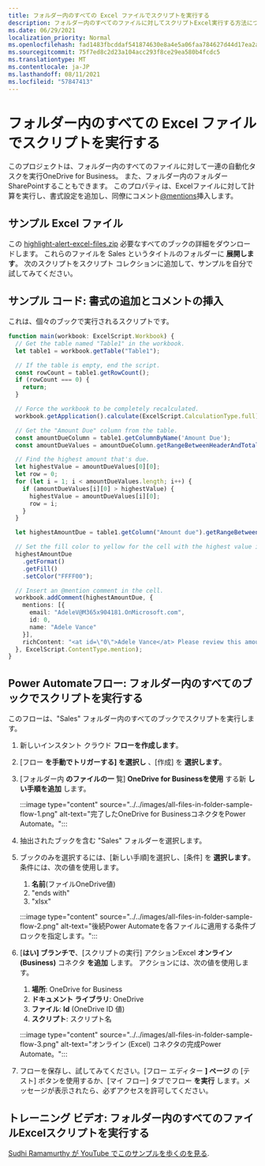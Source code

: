 ```yaml
---
title: フォルダー内のすべての Excel ファイルでスクリプトを実行する
description: フォルダー内のすべてのファイルに対してスクリプトExcel実行する方法について説明OneDrive for Business。
ms.date: 06/29/2021
localization_priority: Normal
ms.openlocfilehash: fad1483fbcddaf541874630e8a4e5a06faa784627d44d17ea2ab7ca0af1550a4
ms.sourcegitcommit: 75f7ed8c2d23a104acc293f8ce29ea580b4fcdc5
ms.translationtype: MT
ms.contentlocale: ja-JP
ms.lasthandoff: 08/11/2021
ms.locfileid: "57847413"
---
```

# <a name="run-a-script-on-all-excel-files-in-a-folder"></a>フォルダー内のすべての Excel ファイルでスクリプトを実行する

このプロジェクトは、フォルダー内のすべてのファイルに対して一連の自動化タスクを実行OneDrive for Business。 また、フォルダー内のフォルダー SharePointすることもできます。
このプロパティは、Excelファイルに対して計算を実行し、書式設定を追加し、同僚にコメント[@mentions](https://support.microsoft.com/office/90701709-5dc1-41c7-aa48-b01d4a46e8c7)挿入します。

## <a name="sample-excel-files"></a>サンプル Excel ファイル

この <a href="https://github.com/OfficeDev/office-scripts-docs/blob/master/docs/resources/samples/highlight-alert-excel-files.zip?raw=true">highlight-alert-excel-files.zip</a> 必要なすべてのブックの詳細をダウンロードします。 これらのファイルを Sales というタイトルのフォルダーに **展開します**。 次のスクリプトをスクリプト コレクションに追加して、サンプルを自分で試してみてください。

## <a name="sample-code-add-formatting-and-insert-comment"></a>サンプル コード: 書式の追加とコメントの挿入

これは、個々のブックで実行されるスクリプトです。

```TypeScript
function main(workbook: ExcelScript.Workbook) {
  // Get the table named "Table1" in the workbook.
  let table1 = workbook.getTable("Table1");

  // If the table is empty, end the script.
  const rowCount = table1.getRowCount();
  if (rowCount === 0) {
    return;
  }

  // Force the workbook to be completely recalculated.
  workbook.getApplication().calculate(ExcelScript.CalculationType.full);

  // Get the "Amount Due" column from the table.
  const amountDueColumn = table1.getColumnByName('Amount Due');
  const amountDueValues = amountDueColumn.getRangeBetweenHeaderAndTotal().getValues();

  // Find the highest amount that's due.
  let highestValue = amountDueValues[0][0];
  let row = 0;
  for (let i = 1; i < amountDueValues.length; i++) {
    if (amountDueValues[i][0] > highestValue) {
      highestValue = amountDueValues[i][0];
      row = i;
    }
  }

  let highestAmountDue = table1.getColumn("Amount due").getRangeBetweenHeaderAndTotal().getRow(row);

  // Set the fill color to yellow for the cell with the highest value in the "Amount Due" column.
  highestAmountDue
    .getFormat()
    .getFill()
    .setColor("FFFF00");

  // Insert an @mention comment in the cell.
  workbook.addComment(highestAmountDue, {
    mentions: [{
      email: "AdeleV@M365x904181.OnMicrosoft.com",
      id: 0,
      name: "Adele Vance"
    }],
    richContent: "<at id=\"0\">Adele Vance</at> Please review this amount"
  }, ExcelScript.ContentType.mention);
}
```

## <a name="power-automate-flow-run-the-script-on-every-workbook-in-the-folder"></a>Power Automateフロー: フォルダー内のすべてのブックでスクリプトを実行する

このフローは、"Sales" フォルダー内のすべてのブックでスクリプトを実行します。

1. 新しいインスタント クラウド **フローを作成します**。
1. [フロー **を手動でトリガーする] を選択し** 、[作成] を **選択します**。
1. [フォルダー内 **のファイルの一** 覧] **OneDrive for Businessを使用** する新 **しい手順を追加** します。

    :::image type="content" source="../../images/all-files-in-folder-sample-flow-1.png" alt-text="完了したOneDrive for BusinessコネクタをPower Automate。":::
1. 抽出されたブックを含む "Sales" フォルダーを選択します。
1. ブックのみを選択するには、[新しい手順]を選択し、[条件] を **選択します**。 条件には、次の値を使用します。
    1. **名前**(ファイルOneDrive値)
    1. "ends with"
    1. "xlsx"

    :::image type="content" source="../../images/all-files-in-folder-sample-flow-2.png" alt-text="後続Power Automateを各ファイルに適用する条件ブロックを指定します。":::
1. [**はい] ブランチで**、[スクリプトの実行] アクションExcel **オンライン (Business)** コネクタ **を追加** します。 アクションには、次の値を使用します。
    1. **場所**: OneDrive for Business
    1. **ドキュメント ライブラリ**: OneDrive
    1. **ファイル**: **Id** (OneDrive ID 値)
    1. **スクリプト**: スクリプト名

    :::image type="content" source="../../images/all-files-in-folder-sample-flow-3.png" alt-text="オンライン (Excel) コネクタの完成Power Automate。":::
1. フローを保存し、試してみてください。[フロー エディター **] ページ** の [テスト] ボタンを使用するか、[マイ フロー] タブでフロー **を実行** します。メッセージが表示されたら、必ずアクセスを許可してください。

## <a name="training-video-run-a-script-on-all-excel-files-in-a-folder"></a>トレーニング ビデオ: フォルダー内のすべてのファイルExcelスクリプトを実行する

[Sudhi Ramamurthy が YouTube でこのサンプルを歩くのを見る](https://youtu.be/xMg711o7k6w).
